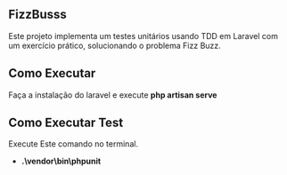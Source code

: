
## FizzBusss

Este projeto implementa um testes unitários usando TDD em Laravel com um exercício prático, solucionando o problema Fizz Buzz.

## Como Executar 

Faça a instalação do laravel e execute **php artisan serve**

## Como Executar Test

Execute Este comando no terminal.

- **.\vendor\bin\phpunit**
